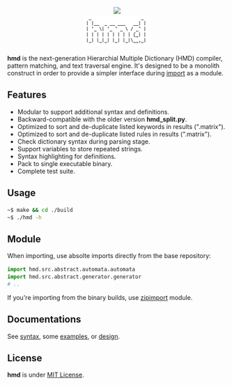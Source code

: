 <p align="center">
  <a href="https://travis-ci.org/initbar/hmd">
    <img src="https://travis-ci.org/initbar/hmd.svg?branch=master">
  </a>
  <br>
  <img src="./docs/images/logo.png">
</p>

**hmd** is the next-generation Hierarchial Multiple Dictionary (HMD) compiler, pattern matching, and text traversal engine. It's designed to be a monolith construct in order to provide a simpler interface during [import](https://docs.python.org/3/reference/import.html) as a module.

## Features

- Modular to support additional syntax and definitions.
- Backward-compatible with the older version **hmd_split.py**.
- Optimized to sort and de-duplicate listed keywords in results (".matrix").
- Optimized to sort and de-duplicate listed rules in results (".matrix").
- Check dictionary syntax during parsing stage.
- Support variables to store repeated strings.
- Syntax highlighting for definitions.
- Pack to single executable binary.
- Complete test suite.

## Usage

```bash
~$ make && cd ./build
~$ ./hmd -h
```

## Module

When importing, use absolte imports directly from the base repository:

```python
import hmd.src.abstract.automata.automata
import hmd.src.abstract.generator.generator
# ..
```

If you're importing from the binary builds, use [zipimport](https://docs.python.org/2/library/zipimport.html) module.

## Documentations

See [syntax](./docs/SYNTAX.md), some [examples](./docs/EXAMPLE.md), or [design](./docs/DESIGN.md).

## License

**hmd** is under [MIT License](./LICENSE.md).

